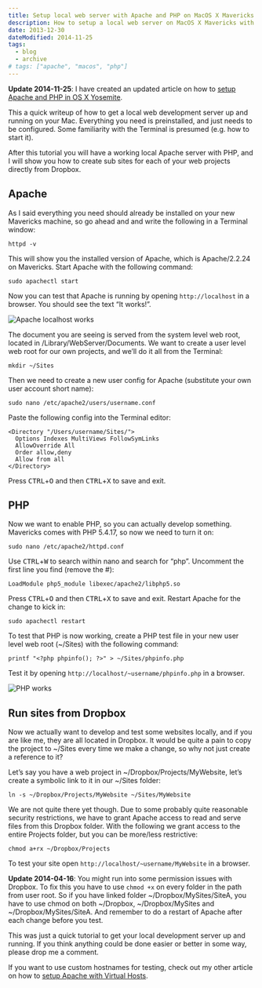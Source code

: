 ```yaml
---
title: Setup local web server with Apache and PHP on MacOS X Mavericks
description: How to setup a local web server on MacOS X Mavericks with Apache and PHP and link projects directly from Dropbox to Apache.
date: 2013-12-30
dateModified: 2014-11-25
tags:
  - blog
  - archive
# tags: ["apache", "macos", "php"]
---
```


__Update 2014-11-25__: I have created an updated article on how to [setup Apache and PHP in OS X Yosemite](/blog/setup-local-web-server-apache-php-osx-yosemite/).

This a quick writeup of how to get a local web development server up and running on your Mac. Everything you need is preinstalled, and just needs to be configured. Some familiarity with the Terminal is presumed (e.g. how to start it).

After this tutorial you will have a working local Apache server with PHP, and I will show you how to create sub sites for each of your web projects directly from Dropbox.

<!-- more-->

## Apache

As I said everything you need should already be installed on your new Mavericks machine, so go ahead and and write the following in a Terminal window:

`httpd -v`

This will show you the installed version of Apache, which is Apache/2.2.24 on Mavericks. Start Apache with the following command:

`sudo apachectl start`

Now you can test that Apache is running by opening `http://localhost` in a browser. You should see the text “It works!”.

![Apache localhost works](/images/blog/setup-local-web-server-apache-php-macos-x-mavericks/apacheworks.png)

The document you are seeing is served from the system level web root, located in /Library/WebServer/Documents. We want to create a user level web root for our own projects, and we’ll do it all from the Terminal:

`mkdir ~/Sites`

Then we need to create a new user config for Apache (substitute your own user account short name):

`sudo nano /etc/apache2/users/username.conf`

Paste the following config into the Terminal editor:

```apacheconf
<Directory "/Users/username/Sites/">
  Options Indexes MultiViews FollowSymLinks
  AllowOverride All
  Order allow,deny
  Allow from all
</Directory>
```

Press <kbd>CTRL</kbd>+<kbd>O</kbd> and then <kbd>CTRL</kbd>+<kbd>X</kbd> to save and exit.

## PHP

Now we want to enable PHP, so you can actually develop something. Mavericks comes with PHP 5.4.17, so now we need to turn it on:

`sudo nano /etc/apache2/httpd.conf`

Use <kbd>CTRL</kbd>+<kbd>W</kbd> to search within nano and search for “php”. Uncomment the first line you find (remove the #):

`LoadModule php5_module libexec/apache2/libphp5.so`

Press <kbd>CTRL</kbd>+<kbd>O</kbd> and then <kbd>CTRL</kbd>+<kbd>X</kbd> to save and exit. Restart Apache for the change to kick in:

`sudo apachectl restart`

To test that PHP is now working, create a PHP test file in your new user level web root (~/Sites) with the following command:

`printf "<?php phpinfo(); ?>" > ~/Sites/phpinfo.php`

Test it by opening `http://localhost/~username/phpinfo.php` in a browser.

![PHP works](/images/blog/setup-local-web-server-apache-php-macos-x-mavericks/phpinfo.png)

## Run sites from Dropbox

Now we actually want to develop and test some websites locally, and if you are like me, they are all located in Dropbox. It would be quite a pain to copy the project to ~/Sites every time we make a change, so why not just create a reference to it?

Let’s say you have a web project in ~/Dropbox/Projects/MyWebsite, let’s create a symbolic link to it in our ~/Sites folder:

`ln -s ~/Dropbox/Projects/MyWebsite ~/Sites/MyWebsite`

We are not quite there yet though. Due to some probably quite reasonable security restrictions, we have to grant Apache access to read and serve files from this Dropbox folder. With the following we grant access to the entire Projects folder, but you can be more/less restrictive:

`chmod a+rx ~/Dropbox/Projects`

To test your site open `http://localhost/~username/MyWebsite` in a browser.

__Update 2014-04-16__: You might run into some permission issues with Dropbox. To fix this you have to use `chmod +x` on every folder in the path from user root. So if you have linked folder ~/Dropbox/MySites/SiteA, you have to use chmod on both ~/Dropbox, ~/Dropbox/MySites and ~/Dropbox/MySites/SiteA. And remember to do a restart of Apache after each change before you test.

This was just a quick tutorial to get your local development server up and running. If you think anything could be done easier or better in some way, please drop me a comment.

If you want to use custom hostnames for testing, check out my other article on how to [setup Apache with Virtual Hosts](/blog/add-custom-hostname-to-apache-osx-mavericks/).
